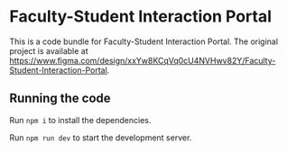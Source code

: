 
  # Faculty-Student Interaction Portal

  This is a code bundle for Faculty-Student Interaction Portal. The original project is available at https://www.figma.com/design/xxYw8KCqVq0cU4NVHwv82Y/Faculty-Student-Interaction-Portal.

  ## Running the code

  Run `npm i` to install the dependencies.

  Run `npm run dev` to start the development server.
  